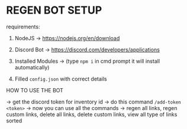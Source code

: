 # REGEN BOT SETUP

requirements: 

1. NodeJS -> https://nodejs.org/en/download

2. Discord Bot -> https://discord.com/developers/applications

3. Installed Modules -> (type `npm i` in cmd prompt it will install automatically)

4. Filled `config.json` with correct details


HOW TO USE THE BOT

-> get the discord token for inventory id
-> do this command `/add-token <token>`
-> now you can use all the commands
-> regen all links, regen custom links, delete all links, delete custom links, view all type of links sorted